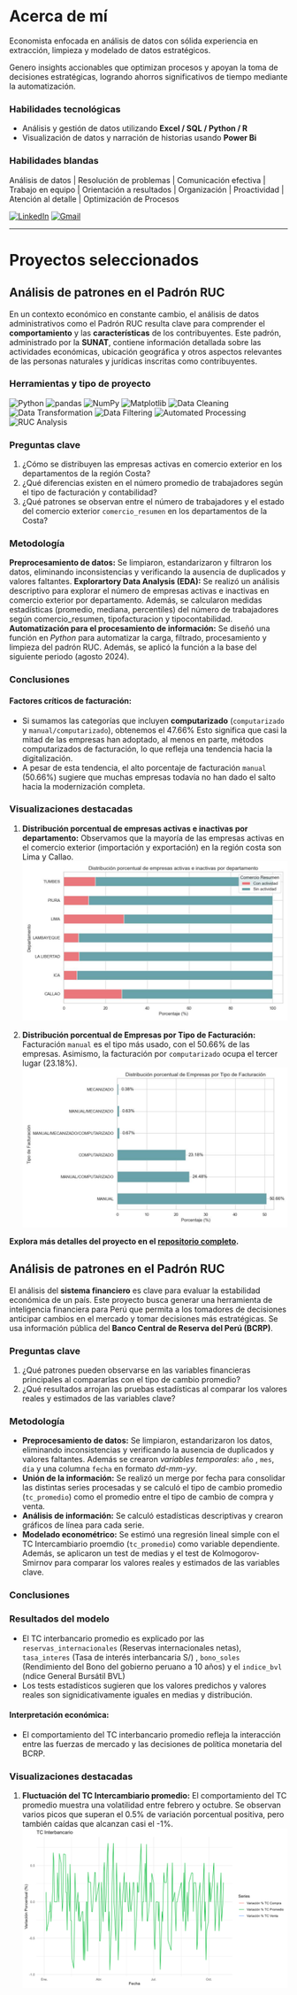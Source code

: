 # Acerca de mí

Economista enfocada en análisis de datos con sólida experiencia en extracción, limpieza y modelado de datos estratégicos. 

Genero insights accionables que optimizan procesos y apoyan la toma de decisiones estratégicas, logrando ahorros significativos de tiempo mediante la automatización.

### Habilidades tecnológicas
- Análisis y gestión de datos utilizando **Excel / SQL / Python / R**
- Visualización de datos y narración de historias usando **Power Bi**

### Habilidades blandas
Análisis de datos | Resolución de problemas | Comunicación efectiva | Trabajo en equipo | Orientación a resultados | Organización | Proactividad | Atención al detalle | Optimización de Procesos

<!-- PARA HACER QUE EL LINK ABRA EN OTRA PESTAÑA
<a href="https://www.linkedin.com/in/marielalegoma/" target="_blank">
  <img src="https://img.shields.io/badge/linkedin-%230077B5.svg?style=for-the-badge&logo=linkedin&logoColor=white" alt="LinkedIn">
</a>-->
[![LinkedIn](https://img.shields.io/badge/linkedin-%23295F98.svg?style=for-the-badge&logo=linkedin&logoColor=white)](https://www.linkedin.com/in/leydi-conzuelo-chipana-cangana)
[![Gmail](https://img.shields.io/badge/Gmail-D14836?style=for-the-badge&logo=gmail&logoColor=white)](mailto:chipana.l@pucp.edu.pe)


* * *

# Proyectos seleccionados

## Análisis de patrones en el Padrón RUC
En un contexto económico en constante cambio, el análisis de datos administrativos como el Padrón RUC resulta clave para comprender el **comportamiento** y las **características** de los contribuyentes. Este padrón, administrado por la **SUNAT**, contiene información detallada sobre las actividades económicas, ubicación geográfica y otros aspectos relevantes de las personas naturales y jurídicas inscritas como contribuyentes. 

### Herramientas y tipo de proyecto

![Python](https://img.shields.io/badge/Python-357ebd?style=for-the-badge&logo=python&logoColor=white) ![pandas](https://img.shields.io/badge/pandas-%23357ebd.svg?style=for-the-badge&logo=pandas&logoColor=white)  ![NumPy](https://img.shields.io/badge/NumPy-%23357ebd.svg?style=for-the-badge&logo=numpy&logoColor=white)  ![Matplotlib](https://img.shields.io/badge/Matplotlib-357ebd?style=for-the-badge)  ![Data Cleaning](https://img.shields.io/badge/Limpieza_de_datos-295F98?style=for-the-badge)  ![Data Transformation](https://img.shields.io/badge/Transformación_de_datos-295F98?style=for-the-badge)  ![Data Filtering](https://img.shields.io/badge/Filtrado_por_región-295F98?style=for-the-badge)  ![Automated Processing](https://img.shields.io/badge/Automatización_de_procesos-295F98?style=for-the-badge)  ![RUC Analysis](https://img.shields.io/badge/Análisis_del_Padrón_RUC-295F98?style=for-the-badge)  


### Preguntas clave
1. ¿Cómo se distribuyen las empresas activas en comercio exterior en los departamentos de la región Costa?
2. ¿Qué diferencias existen en el número promedio de trabajadores según el tipo de facturación y contabilidad?
3. ¿Qué patrones se observan entre el número de trabajadores y el estado del comercio exterior `comercio_resumen` en los departamentos de la Costa?

### Metodología
**Preprocesamiento de datos:** Se limpiaron, estandarizaron y filtraron los datos, eliminando inconsistencias y verificando la ausencia de duplicados y valores faltantes. 
**Explorartory Data Analysis (EDA):** Se realizó un análisis descriptivo para explorar el número de empresas activas e inactivas en comercio exterior por departamento. Además, se calcularon medidas estadísticas (promedio, mediana, percentiles) del número de trabajadores según comercio_resumen, tipofacturacion y tipocontabilidad.
**Automatización para el procesamiento de información:** Se diseñó una función en *Python* para automatizar la carga, filtrado, procesamiento y limpieza del padrón RUC. Además, se aplicó la función a la base del siguiente periodo (agosto 2024).

### Conclusiones 

#### Factores críticos de facturación:
- Si sumamos las categorías que incluyen **computarizado** (`computarizado` y `manual/computarizado`), obtenemos el 47.66% Esto significa que casi la mitad de las empresas han adoptado, al menos en parte, métodos computarizados de facturación, lo que refleja una tendencia hacia la digitalización.
- A pesar de esta tendencia, el alto porcentaje de facturación `manual` (50.66%) sugiere que muchas empresas todavía no han dado el salto hacia la modernización completa.

### Visualizaciones destacadas
1. **Distribución porcentual de empresas activas e inactivas por departamento:** Observamos que la mayoría de las empresas activas en el comercio exterior (importación y exportación) en la región costa son Lima y Callao.
![distribucion_porcentual_empresas_activas](/assets/img/distribucion_porcentual_empresas_activas.jpg)

2. **Distribución porcentual de Empresas por Tipo de Facturación:** Facturación `manual` es el tipo más usado, con el 50.66% de las empresas. Asimismo, la facturación por `computarizado` ocupa el tercer lugar (23.18%).
![distribucion_porcentual_tipo_facturacion](/assets/img/distribucion_porcentual_tipo_facturacion.jpg)

**Explora más detalles del proyecto en el [repositorio completo](https://github.com/MaleGoma/customer-retention-analysis).**

## Análisis de patrones en el Padrón RUC
El análisis del **sistema financiero** es clave para evaluar la estabilidad económica de un país. Este proyecto busca generar una herramienta de inteligencia financiera para Perú que permita a los tomadores de decisiones anticipar cambios en el mercado y tomar decisiones más estratégicas. Se usa información pública del **Banco Central de Reserva del Perú (BCRP)**.

### Preguntas clave
1. ¿Qué patrones pueden observarse en las variables financieras principales al compararlas con el tipo de cambio promedio?
2. ¿Qué resultados arrojan las pruebas estadísticas al comparar los valores reales y estimados de las variables clave?

### Metodología
- **Preprocesamiento de datos:** Se limpiaron, estandarizaron los datos, eliminando inconsistencias y verificando la ausencia de duplicados y valores faltantes. Además se crearon *variables temporales*: `año` , `mes`, `día` y una columna `fecha` en formato *dd-mm-yy*.
- **Unión de la información:** Se realizó un merge por fecha para consolidar las distintas series procesadas y se calculó el tipo de cambio promedio (`tc_promedio`) como el promedio entre el tipo de cambio de compra y venta.
- **Análisis de información:** Se calculó estadísticas descriptivas y crearon gráficos de línea para cada serie.
- **Modelado econométrico:** Se estimó una regresión lineal simple con el TC Intercambiario proemdio (`tc_promedio`) como variable dependiente. Además, se aplicaron un test de medias y el test de Kolmogorov-Smirnov para comparar los valores reales y estimados de las variables clave.

### Conclusiones

### Resultados del modelo
- El TC interbancario promedio es explicado por las `reservas_internacionales` (Reservas internacionales netas), `tasa_interes` (Tasa de interés interbancaria S/) , `bono_soles` (Rendimiento del Bono del gobierno peruano a 10 años) y el `indice_bvl` (ndice General Bursátil BVL)
- Los tests estadísticos sugieren que los valores predichos y valores reales son signidicativamente iguales en medias y distribución.

#### Interpretación económica:
- El comportamiento del TC interbancario promedio refleja la interacción entre las fuerzas de mercado y las decisiones de política monetaria del BCRP.

### Visualizaciones destacadas
1. **Fluctuación del TC Intercambiario promedio:** El comportamiento del TC promedio muestra una volatilidad entre febrero y octubre. Se observan varios picos que superan el 0.5% de variación porcentual positiva, pero también caídas que alcanzan casi el -1%.
![variaciones_tc](/assets/img/variaciones_tc.jpg)


